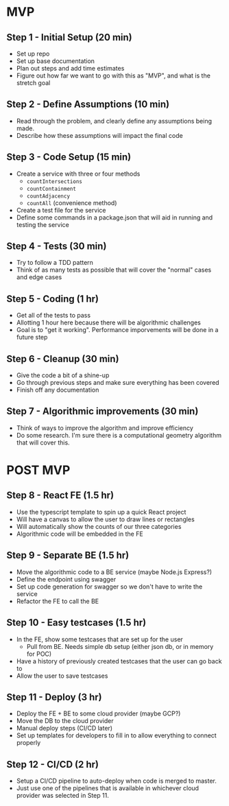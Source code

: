 # MVP
## Step 1 - Initial Setup (20 min)
- Set up repo
- Set up base documentation
- Plan out steps and add time estimates
- Figure out how far we want to go with this as "MVP", and what is the stretch goal

## Step 2 - Define Assumptions (10 min)
- Read through the problem, and clearly define any assumptions being made.
- Describe how these assumptions will impact the final code

## Step 3 - Code Setup (15 min)
- Create a service with three or four methods
  - `countIntersections`
  - `countContainment`
  - `countAdjacency`
  - `countAll` (convenience method)
- Create a test file for the service
- Define some commands in a package.json that will aid in running and testing the service

## Step 4 - Tests (30 min)
- Try to follow a TDD pattern
- Think of as many tests as possible that will cover the "normal" cases and edge cases

## Step 5 - Coding (1 hr)
- Get all of the tests to pass
- Allotting 1 hour here because there will be algorithmic challenges
- Goal is to "get it working". Performance imporvements will be done in a future step

## Step 6 - Cleanup (30 min)
- Give the code a bit of a shine-up
- Go through previous steps and make sure everything has been covered
- Finish off any documentation

## Step 7 - Algorithmic improvements (30 min)
- Think of ways to improve the algorithm and improve efficiency
- Do some research. I'm sure there is a computational geometry algorithm that will cover this.

# POST MVP 

## Step 8 - React FE (1.5 hr)
- Use the typescript template to spin up a quick React project
- Will have a canvas to allow the user to draw lines or rectangles
- Will automatically show the counts of our three categories
- Algorithmic code will be embedded in the FE

## Step 9 - Separate BE (1.5 hr)
- Move the algorithmic code to a BE service (maybe Node.js Express?)
- Define the endpoint using swagger
- Set up code generation for swagger so we don't have to write the service
- Refactor the FE to call the BE

## Step 10 - Easy testcases (1.5 hr)
- In the FE, show some testcases that are set up for the user
  - Pull from BE. Needs simple db setup (either json db, or in memory for POC)
- Have a history of previously created testcases that the user can go back to
- Allow the user to save testcases

## Step 11 - Deploy (3 hr)
- Deploy the FE + BE to some cloud provider (maybe GCP?)
- Move the DB to the cloud provider
- Manual deploy steps (CI/CD later)
- Set up templates for developers to fill in to allow everything to connect properly

## Step 12 - CI/CD (2 hr)
- Setup a CI/CD pipeline to auto-deploy when code is merged to master.
- Just use one of the pipelines that is available in whichever cloud provider was selected in Step 11.